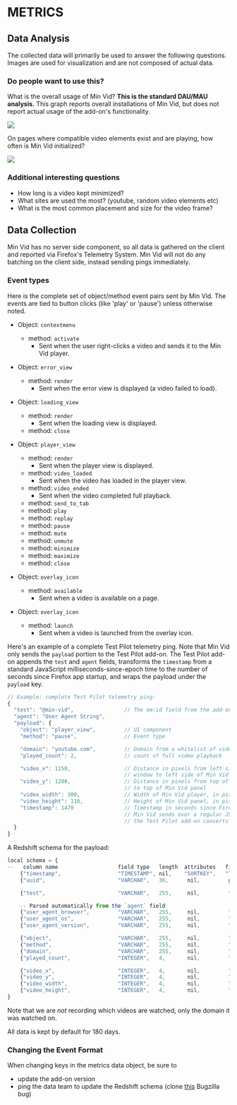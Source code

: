 # METRICS

## Data Analysis
The collected data will primarily be used to answer the following questions.
Images are used for visualization and are not composed of actual data.

### Do people want to use this?

What is the overall usage of Min Vid?  **This is the standard DAU/MAU
analysis.**  This graph reports overall installations of Min Vid, but does not
report actual usage of the add-on's functionality.

![](images/kpi-1.png)

On pages where compatible video elements exist and are playing, how often is Min Vid initialized?

![](images/kpi-2.png)


### Additional interesting questions

- How long is a video kept minimized?
- What sites are used the most? (youtube, random video elements etc)
- What is the most common placement and size for the video frame?


## Data Collection

Min Vid has no server side component, so all data is gathered on the client and
reported via Firefox's Telemetry System. Min Vid will not do any batching on
the client side, instead sending pings immediately.

### Event types

Here is the complete set of object/method event pairs sent by Min Vid.
The events are tied to button clicks (like 'play' or 'pause') unless
otherwise noted.

* Object: `contextmenu`
  * method: `activate`
    * Sent when the user right-clicks a video and sends it to the Min Vid player.

* Object: `error_view`
  * method: `render`
    * Sent when the error view is displayed (a video failed to load).

* Object: `loading_view`
  * method: `render`
    * Sent when the loading view is displayed.
  * method: `close`

* Object: `player_view`
  * method: `render`
    * Sent when the player view is displayed.
  * method: `video_loaded`
    * Sent when the video has loaded in the player view.
  * method: `video_ended`
    * Sent when the video completed full playback.
  * method: `send_to_tab`
  * method: `play`
  * method: `replay`
  * method: `pause`
  * method: `mute`
  * method: `unmute`
  * method: `minimize`
  * method: `maximize`
  * method: `close`

* Object: `overlay_icon`
  * method: `available`
    * Sent when a video is available on a page.
* Object: `overlay_icon`
  * method: `launch`
    * Sent when a video is launched from the overlay icon.

Here's an example of a complete Test Pilot telemetry ping. Note that Min Vid only sends the
`payload` portion to the Test Pilot add-on. The Test Pilot add-on appends the `test` and `agent`
fields, transforms the `timestamp` from a standard JavaScript milliseconds-since-epoch time
to the number of seconds since Firefox app startup, and wraps the payload under the `payload` key.

```js
// Example: complete Test Pilot telemetry ping:
{
  "test": "@min-vid",                // The em:id field from the add-on
  "agent": "User Agent String",
  "payload": {
    "object": "player_view",         // UI component
    "method": "pause",               // Event type

    "domain": "youtube.com",         // Domain from a whitelist of video hosting sites
    "played_count": 2,               // count of full video playback

    "video_x": 1150,                 // Distance in pixels from left side of browser
                                     // window to left side of Min Vid panel
    "video_y": 1200,                 // Distance in pixels from top of browser window
                                     // to top of Min Vid panel
    "video_width": 300,              // Width of Min Vid player, in pixels
    "video_height": 110,             // Height of Min Vid panel, in pixels
    "timestamp": 1470                // Timestamp in seconds since Firefox started (note:
                                     // Min Vid sends over a regular JS millisecond timestamp,
                                     // the Test Pilot add-on converts it to seconds since startup)
  }
}
```

A Redshift schema for the payload:

```js
local schema = {
--   column name                   field type   length  attributes   field name
    {"timestamp",                  "TIMESTAMP", nil,    "SORTKEY",   "Timestamp"},
    {"uuid",                       "VARCHAR",   36,      nil,         get_uuid},

    {"test",                       "VARCHAR",   255,     nil,         "Fields[test]"},

    -- Parsed automatically from the `agent` field
    {"user_agent_browser",         "VARCHAR",   255,     nil,         "Fields[user_agent_browser]"},
    {"user_agent_os",              "VARCHAR",   255,     nil,         "Fields[user_agent_os]"},
    {"user_agent_version",         "VARCHAR",   255,     nil,         "Fields[user_agent_version]"},

    {"object",                     "VARCHAR",   255,     nil,         "payload[object]"},
    {"method",                     "VARCHAR",   255,     nil,         "payload[method]"},
    {"domain",                     "VARCHAR",   255,     nil,         "payload[domain]"},
    {"played_count",               "INTEGER",   4,       nil,         "payload[played_count]"},

    {"video_x",                    "INTEGER",   4,       nil,         "payload[video_x]"},
    {"video_y",                    "INTEGER",   4,       nil,         "payload[video_y]"},
    {"video_width",                "INTEGER",   4,       nil,         "payload[video_width]"},
    {"video_height",               "INTEGER",   4,       nil,         "payload[video_height]"}
}
```

Note that we are *not* recording which videos are watched, only the domain it was watched on.

All data is kept by default for 180 days.

### Changing the Event Format

When changing keys in the metrics data object, be sure to
- update the add-on version
- ping the data team to update the Redshift schema (clone [this](https://bugzilla.mozilla.org/show_bug.cgi?id=1270586) Bugzilla bug)
